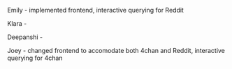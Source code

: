 Emily - implemented frontend, interactive querying for Reddit

Klara - 

Deepanshi - 

Joey - changed frontend to accomodate both 4chan and Reddit, interactive querying for 4chan
